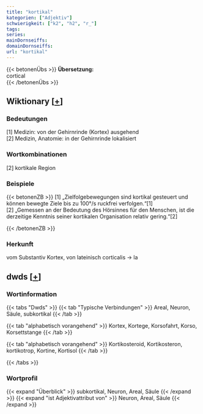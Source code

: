 ```yaml
---
title: "kortikal"
kategorien: ["Adjektiv"]
schwierigkeit: ["k2", "h2", "r_"]
tags:
series:
mainDornseiffs:
domainDornseiffs:
url: "kortikal"
---
```


{{< betonenÜbs >}}
**Übersetzung:**  
cortical  
{{< /betonenÜbs >}}

## Wiktionary [[+](https://de.wiktionary.org/wiki/kortikal)]

### Bedeutungen
[1] Medizin: von der Gehirnrinde (Kortex) ausgehend  
[2] Medizin, Anatomie: in der Gehirnrinde lokalisiert  

### Wortkombinationen
[2] kortikale Region  

### Beispiele
{{< betonenZB >}}
[1] „Zielfolgebewegungen sind kortikal gesteuert und können bewegte Ziele bis zu 100°/s ruckfrei verfolgen.“[1]  
[2] „Gemessen an der Bedeutung des Hörsinnes für den Menschen, ist die derzeitige Kenntnis seiner kortikalen Organisation relativ gering.“[2]  

{{< /betonenZB >}}
### Herkunft
vom Substantiv Kortex, von lateinisch corticalis → la  



## dwds [[+](https://www.dwds.de/wb/kortikal)]

### Wortinformation
{{< tabs "Dwds" >}}
{{< tab "Typische Verbindungen" >}}
Areal, Neuron, Säule, subkortikal
{{< /tab >}}

{{< tab "alphabetisch vorangehend" >}}
Kortex, Kortege, Korsofahrt, Korso, Korsettstange
{{< /tab >}}

{{< tab "alphabetisch vorangehend" >}}
Kortikosteroid, Kortikosteron, kortikotrop, Kortine, Kortisol
{{< /tab >}}

{{< /tabs >}}

### Wortprofil
{{< expand "Überblick" >}} subkortikal, Neuron, Areal, Säule {{< /expand >}}
{{< expand "ist Adjektivattribut von" >}} Neuron, Areal, Säule {{< /expand >}}

